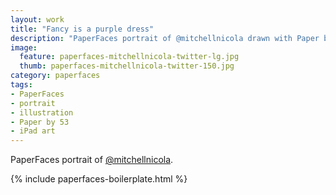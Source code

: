 ```yaml
---
layout: work
title: "Fancy is a purple dress"
description: "PaperFaces portrait of @mitchellnicola drawn with Paper by 53 on an iPad."
image: 
  feature: paperfaces-mitchellnicola-twitter-lg.jpg
  thumb: paperfaces-mitchellnicola-twitter-150.jpg
category: paperfaces
tags: 
- PaperFaces
- portrait
- illustration
- Paper by 53
- iPad art
---
```


PaperFaces portrait of [@mitchellnicola](http://twitter.com/mitchellnicola).

{% include paperfaces-boilerplate.html %}